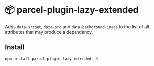 # 📦 parcel-plugin-lazy-extended

Adds `data-srcset`, `data-src` and `data-background-image` to the list of all attributes that may produce a dependency.

## Install

```bash
npm install parcel-plugin-lazy-extended -D
```    
